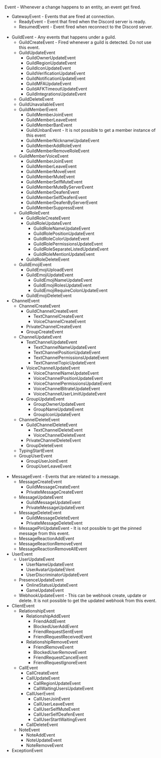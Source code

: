 Event - Whenever a change happens to an entity, an event get fired.
 - GatewayEvent - Events that are fired at connection.
   - ReadyEvent - Event that fired when the Discord server is ready.
   - ResumedEvent - Event fired when reconnect to the Discord server.
    <br />
 - GuildEvent - Any events that happens under a guild.
   - GuildCreateEvent - Fired whenever a guild is detected. Do not use this event.
   - GuildUpdateEvent
     - GuildOwnerUpdateEvent
     - GuildRegionUpdateEvent
     - GuildIconUpdateEvent
     - GuildVerificationUpdateEvent
     - GuildNotificationUpdateEvent
     - GuildMFAUpdateEvent
     - GuildAFKTimeoutUpdateEvent
     - GuildIntegrationsUpdateEvent
   - GuildDeleteEvent
   - GuildUnavailableEvent
   - GuildMemberEvent
     - GuildMemberJoinEvent
     - GuildMemberLeaveEvent
     - GuildMemberBanEvent
     - GuildUnbanEvent - It is not possible to get a member instance of this event
     - GuildMemberNicknameUpdateEvent
     - GuildMemberAddRoleEvent
     - GuildMemberRemoveRoleEvent
   - GuildMemberVoiceEvent
     - GuildMemberJoinEvent
     - GuildMemberLeaveEvent
     - GuildMemberMoveEvent
     - GuildMemberMuteEvent
     - GuildMemberSelfMuteEvent
     - GuildMemberMuteByServerEvent
     - GuildMemberDeafenEvent
     - GuildMemberSelfDeafenEvent
     - GuildMemberDeafenByServerEvent
     - GuildMemberSuppressEvent
   - GuildRoleEvent
     - GuildRoleCreateEvent
     - GuildRoleUpdateEvent
       - GuildRoleNameUpdateEvent
       - GuildRolePositionUpdateEvent
       - GuildRoleColorUpdateEvent
       - GuildRolePermissionsUpdateEvent
       - GuildRoleSeparateListedUpdateEvent
       - GuildRoleMentionUpdateEvent
     - GuildRoleDeleteEvent
   - GuildEmojiEvent
     - GuildEmojiUploadEvent
     - GuildEmojiUpdateEvent
       - GuildEmojiNameUpdateEvent
       - GuildEmojiRolesUpdateEvent
       - GuildEmojiRequireColonUpdateEvent
     - GuildEmojiDeleteEvent
 - ChannelEvent
   - ChannelCreateEvent
     - GuildChannelCreateEvent
       - TextChannelCreateEvent
       - VoiceChannelCreateEvent
     - PrivateChannelCreateEvent
     - GroupCreateEvent
   - ChannelUpdateEvent
     - TextChannelUpdateEvent
       - TextChannelNameUpdateEvent
       - TextChannelPositionUpdateEvent
       - TextChannelPermissionsUpdateEvent
       - TextChannelTopicUpdateEvent
     - VoiceChannelUpdateEvent
       - VoiceChannelNameUpdateEvent
       - VoiceChannelPositionUpdateEvent
       - VoiceChannelPermissionsUpdateEvent
       - VoiceChannelBitrateUpdateEvent
       - VoiceChannelUserLimitUpdateEvent
     - GroupUpdateEvent
       - GroupOwnerUpdateEvent
       - GroupNameUpdateEvent
       - GroupIconUpdateEvent
   - ChannelDeleteEvent
     - GuildChannelDeleteEvent
       - TextChannelDeleteEvent
       - VoiceChannelDeleteEvent
     - PrivateChannelDeleteEvent
     - GroupDeleteEvent
   - TypingStartEvent
   - GroupUserEvent
     - GroupUserJoinEvent
     - GroupUserLeaveEvent
    <br />
 - MessageEvent - Events that are related to a message.
   - MessageCreateEvent
     - GuildMessageCreateEvent
     - PrivateMessageCreateEvent
   - MessageUpdateEvent
     - GuildMessageUpdateEvent
     - PrivateMessageUpdateEvent
   - MessageDeleteEvent
     - GuildMessageDeleteEvent
     - PrivateMessageDeleteEvent
   - MessagePinUpdateEvent - It is not possible to get the pinned message from this event.
   - MessageReactionAddEvent
   - MessageReactionRemoveEvent
   - MessageReactionRemoveAllEvent
 - UserEvent
   - UserUpdateEvent
     - UserNameUpdateEvent
     - UserAvatarUpdateEVent
     - UserDiscriminatorUpdateEvent
   - PresenceUpdateEvent
     - OnlineStatusUpdateEvent
     - GameUpdateEvent
   - WebhookUpdateEvent - This can be webhook create, update or delete.
   It is not possible to get the updated webhook from this event.
 - ClientEvent
   - RelationshipEvent
     - RelationshipAddEvent
       - FriendAddEvent
       - BlockedUserAddEvent
       - FriendRequestSentEvent
       - FriendRequestReceivedEvent
     - RelationshipRemoveEvent
       - FriendRemoveEvent
       - BlockedUserRemoveEvent
       - FriendRequestCancelEvent
       - FriendRequestIgnoreEvent
   - CallEvent
     - CallCreateEvent
     - CallUpdateEvent
       - CallRegionUpdateEvent
       - CallWaitingUsersUpdateEvent
     - CallUserEvent
       - CallUserJoinEvent
       - CallUserLeaveEvent
       - CallUserSelfMuteEvent
       - CallUserSelfDeafenEvent
       - CallUserStartWaitingEvent
     - CallDeleteEvent
   - NoteEvent
     - NoteAddEvent
     - NoteUpdateEvent
     - NoteRemoveEvent
 - ExceptionEvent